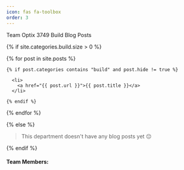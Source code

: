 ```yaml
---
icon: fas fa-toolbox
order: 3
---
```


<p> Team Optix 3749 Build Blog Posts </p>

{% if site.categories.build.size > 0 %}

  {% for post in site.posts %}

    {% if post.categories contains "build" and post.hide != true %}

      <li>
        <a href="{{ post.url }}">{{ post.title }}</a>
      </li>

    {% endif %}

  {% endfor %}

{% else %}

  <blockquote>This department doesn't have any blog posts yet 😔</blockquote>

{% endif %}

<h4>Team Members:</h4>
<table style="text-align: center;">
  <tr id="table">

  </tr>
</table>

<script>

  var data = ["Adrita C", "Broden G", "Anika S", "Krish P"];

  var list = document.getElementById("table");

  data.forEach((item) => {
    let li = document.createElement("td");
    li.innerText = item;
    list.appendChild(li);
  });

</script>